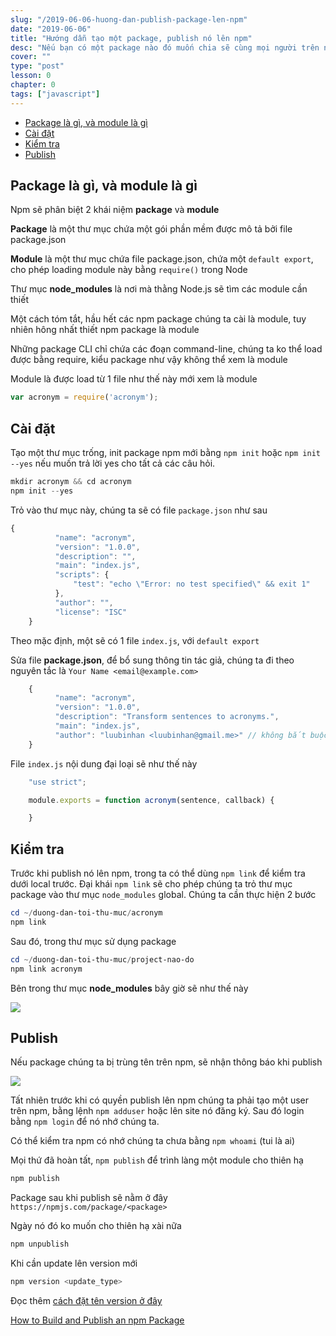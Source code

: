 ```yaml
---
slug: "/2019-06-06-huong-dan-publish-package-len-npm"
date: "2019-06-06"
title: "Hướng dẫn tạo một package, publish nó lên npm"
desc: "Nếu bạn có một package nào đó muốn chia sẽ cùng mọi người trên npm, thì đây là cách bạn publish package make-by-me như vậy lên npm"
cover: ""
type: "post"
lesson: 0
chapter: 0
tags: ["javascript"]
---
```


<!-- TOC -->

- [Package là gì, và module là gì](#Package-l%C3%A0-g%C3%AC-v%C3%A0-module-l%C3%A0-g%C3%AC)
- [Cài đặt](#C%C3%A0i-%C4%91%E1%BA%B7t)
- [Kiểm tra](#Ki%E1%BB%83m-tra)
- [Publish](#Publish)

<!-- /TOC -->


## Package là gì, và module là gì

Npm sẽ phân biệt 2 khái niệm **package** và **module** 

**Package** là một thư mục chứa một gói phần mềm được mô tả bởi file package.json

**Module** là một thư mục chứa file package.json, chứa một `default export`, cho phép loading module này bằng `require()` trong Node

Thư mục **node_modules** là nơi mà thằng Node.js sẽ tìm các module cần thiết

Một cách tóm tắt, hầu hết các npm package chúng ta cài là module, tuy nhiên hông nhất thiết npm package là module

Những package CLI chỉ chứa các đoạn command-line, chúng ta ko thể load được bằng require, kiểu package như vậy không thể xem là module

Module là được load từ 1 file như thế này mới xem là module

```js
var acronym = require('acronym');
```

## Cài đặt

Tạo một thư mục trống, init package npm mới bằng `npm init` hoặc `npm init --yes` nếu muốn trả lời yes cho tất cả các câu hỏi.

```js
mkdir acronym && cd acronym
npm init --yes
```

Trỏ vào thư mục này, chúng ta sẽ có file `package.json` như sau

```js
{
          "name": "acronym",
          "version": "1.0.0",
          "description": "",
          "main": "index.js",
          "scripts": {
              "test": "echo \"Error: no test specified\" && exit 1"
          },
          "author": "",
          "license": "ISC"
    }
```

Theo mặc định, một sẽ có 1 file `index.js`, với `default export`

Sửa file **package.json**, để bổ sung thông tin tác giả, chúng ta đi theo nguyên tắc là `Your Name <email@example.com>`

```js
    {
          "name": "acronym",
          "version": "1.0.0",
          "description": "Transform sentences to acronyms.",
          "main": "index.js",
          "author": "luubinhan <luubinhan@gmail.me>" // không bắt buộc
    }
```

File `index.js` nội dung đại loại sẽ như thế này

```js
    "use strict";

    module.exports = function acronym(sentence, callback) {

    }
```

## Kiểm tra

Trước khi publish nó lên npm, trong ta có thể dùng `npm link` để kiểm tra dưới local trước. Đại khái `npm link` sẽ cho phép chúng ta trỏ thư mục package vào thư mục `node_modules` global. Chúng ta cần thực hiện 2 bước

```powershell
cd ~/duong-dan-toi-thu-muc/acronym
npm link
```

Sau đó, trong thư mục sử dụng package

```powershell
cd ~/duong-dan-toi-thu-muc/project-nao-do
npm link acronym
```

Bên trong thư mục **node_modules** bây giờ sẽ như thế này

![](https://scotch-res.cloudinary.com/image/upload/dpr_1,w_900,q_auto:good,f_auto/media/16958/DAUsrFheT8GoWDgais3E_Screen%20Shot%202017-06-26%20at%205.59.29%20PM.png)

## Publish

Nếu package chúng ta bị trùng tên trên npm, sẽ nhận thông báo khi publish

![](https://scotch-res.cloudinary.com/image/upload/dpr_1,w_900,q_auto:good,f_auto/media/16958/Ib1IU5lWQfSrmfi23EOU_Screen%20Shot%202017-06-09%20at%2012.35.50%20PM%20(2).png)

Tất nhiên trước khi có quyền publish lên npm chúng ta phải tạo một user trên npm, bằng lệnh `npm adduser` hoặc lên site nó đăng ký. Sau đó login bằng `npm login` để nó nhớ chúng ta.

Có thể kiểm tra npm có nhớ chúng ta chưa bằng `npm whoami` (tui là ai)

Mọi thứ đã hoàn tất, `npm publish` để trình làng một module cho thiên hạ

```powershell
npm publish
```

Package sau khi publish sẽ nằm ở đây `https://npmjs.com/package/<package>`

Ngày nó đó ko muốn cho thiên hạ xài nữa

```powershell
npm unpublish
```

Khi cần update lên version mới

```powershell
npm version <update_type>
```

Đọc thêm [cách đặt tên version ở đây](https://npmjs.com/package/<package>)



<a target="_blank" rel="noopener noreferrer" href="https://scotch.io/bar-talk/how-to-build-and-publish-a-npm-package">How to Build and Publish an npm Package</a>
